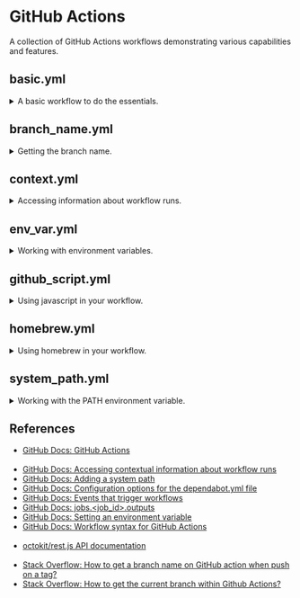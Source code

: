 # GitHub Actions

A collection of GitHub Actions workflows demonstrating various capabilities and features.

## basic.yml

<details>

<summary>A basic workflow to do the essentials.</summary>

<br/>If you're unfamiliar with GitHub Actions this will help you get started quickly.

[.github/workflows/basic.yml](.github/workflows/basic.yml)
- Runs when changes are pushed
- Runs on a schedule
- Can be run manually from the GitHub UI
- Uses [actions/checkout](https://github.com/actions/checkout)
- Uses [actions/setup-python](https://github.com/actions/setup-python) with pip cache
- Installs `requirements.txt` and runs a simple test
- Includes `dependabot.yml` to automatically check for package updates

</details>

## branch_name.yml

<details>

<summary>Getting the branch name.</summary>

<br/>This is a common CI operation. Surprisingly, there's no pre-defined way to get it in GitHub Actions.

This demo shows the simplest way without using 3rd party actions or other tools.

It works in most cases, but there are some quirks.

For example, if your commit is tagged this method will return the tag instead of the branch name. See SO link in the references for details.

You may also get an unexpected result depending on the event that triggered the workflow. This demo is set to trigger on `pull_request` and on `push` to illustrate this behavior.

[.github/workflows/branch_name.yml](.github/workflows/branch_name.yml)
- Shows various `github` context properties that may or may not contain the branch name
- Sets branch name to the top level `env` so it can be accessed by the entire workflow

</details>

## context.yml

<details>

<summary>Accessing information about workflow runs.</summary>

<br/>This can be helpful for debugging workflow errors or bugs, but be careful as it has the potential to output sensitive information.

[.github/workflows/context.yml](.github/workflows/context.yml)
- Shows various contexts

</details>

## env_var.yml

<details>

<summary>Working with environment variables.</summary>

<br/>Environment variables and their scopes work as you'd expect in GitHub Actions.

They're also fairly self-contained, so any changes you make are isolated to the job you're in.

One quirk that can cause confusion is the fact that environment variables defined within a step aren't accessible until the next step.

[.github/workflows/env_var.yml](.github/workflows/env_var.yml)
- Read env vars
- Write env vars
- Pass env vars

</details>

## github_script.yml

<details>

<summary>Using javascript in your workflow.</summary>

<br/>GitHub provides an action that lets you easily write javascript directly in your workflow.

The action also includes an object with the current workflow context, references to other useful packages, and it's a pre-authenticated octokit/rest.js client.

[.github/workflows/github_script.yml](.github/workflows/github_script.yml)
- Uses [actions/github-script](https://github.com/actions/github-script)

</details>

## homebrew.yml

<details>

<summary>Using homebrew in your workflow.</summary>

Leverage the convenience of homebrew to install applications on GitHub Actions runners.

[.github/workflows/homebrew.yml](.github/workflows/homebrew.yml)
- Uses [Homebrew/actions/setup-homebrew](https://github.com/Homebrew/actions/tree/master/setup-homebrew)

</details>

## system_path.yml

<details>

<summary>Working with the PATH environment variable.</summary>

<br/>Read, write, and modify PATH like any other environment variable.

[.github/workflows/system_path.yml](.github/workflows/system_path.yml)
- Modify PATH env var

</details>

## References

- [GitHub Docs: GitHub Actions](https://docs.github.com/en/actions)
<br/><br/>
- [GitHub Docs: Accessing contextual information about workflow runs](https://docs.github.com/en/actions/writing-workflows/choosing-what-your-workflow-does/contexts)
- [GitHub Docs: Adding a system path](https://docs.github.com/en/actions/writing-workflows/choosing-what-your-workflow-does/workflow-commands-for-github-actions#adding-a-system-path)
- [GitHub Docs: Configuration options for the dependabot.yml file](https://docs.github.com/en/code-security/dependabot/dependabot-version-updates/configuration-options-for-the-dependabot.yml-file)
- [GitHub Docs: Events that trigger workflows](https://docs.github.com/en/actions/writing-workflows/choosing-when-your-workflow-runs/events-that-trigger-workflows)
- [GitHub Docs: jobs.<job_id>.outputs](https://docs.github.com/en/actions/writing-workflows/workflow-syntax-for-github-actions#jobsjob_idoutputs)
- [GitHub Docs: Setting an environment variable](https://docs.github.com/en/actions/writing-workflows/choosing-what-your-workflow-does/workflow-commands-for-github-actions#setting-an-environment-variable)
- [GitHub Docs: Workflow syntax for GitHub Actions](https://docs.github.com/en/actions/writing-workflows/workflow-syntax-for-github-actions)
<br/><br/>
- [octokit/rest.js API documentation](https://octokit.github.io/rest.js)
<br/><br/>
- [Stack Overflow: How to get a branch name on GitHub action when push on a tag?](https://stackoverflow.com/q/63745613)
- [Stack Overflow: How to get the current branch within Github Actions?](https://stackoverflow.com/q/58033366/808678)

